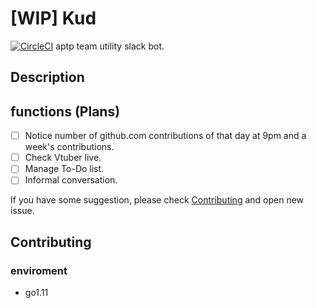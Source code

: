 # [WIP] Kud

[![CircleCI](https://circleci.com/gh/aptp/Kud/tree/master.svg?style=svg)](https://circleci.com/gh/aptp/Kud/tree/master) 
aptp team utility slack bot.

## Description

## functions (Plans)
- [ ] Notice number of github.com contributions of that day at 9pm and a week's contributions.
- [ ] Check Vtuber live.
- [ ] Manage To-Do list.
- [ ] Informal conversation.

If you have some suggestion, please check [Contributing](https://github.com/aptp/Kud#contributing) and open new issue.

## Contributing

### enviroment
- go1.11


